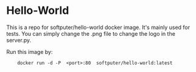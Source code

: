 # Hello-World
This is a repo for softputer/hello-world docker image. It's mainly used for tests. You can simply change the .png file to change the logo in the server.py.

Run this image by:

        docker run -d -P  <port>:80  softputer/hello-world:latest

